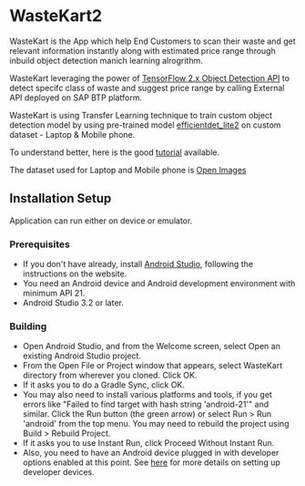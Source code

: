 # WasteKart2

WasteKart is the App which help End Customers to scan their waste and get relevant information instantly along with estimated price range through inbuild object detection manich learning alrogrithm.

WasteKart leveraging the power of [TensorFlow 2.x Object Detection API](https://github.com/tensorflow/models/tree/master/research/object_detection) to detect specifc class of waste and suggest price range by calling External API deployed on SAP BTP platform.

WasteKart is using Transfer Learning technique to train custom object detection model by using pre-trained model [efficientdet_lite2](https://tfhub.dev/tensorflow/lite-model/efficientdet/lite2/detection/metadata/1) on custom dataset - Laptop & Mobile phone.

To understand better, here is the good [tutorial](https://codelabs.developers.google.com/tflite-object-detection-android) available.

The dataset used for Laptop and Mobile phone is [Open Images](https://storage.googleapis.com/openimages/web/index.html)

## Installation Setup

Application can run either on device or emulator.

### Prerequisites
* If you don't have already, install [Android Studio](https://developer.android.com/studio/index.html), following the instructions on the website.
* You need an Android device and Android development environment with minimum API 21.
* Android Studio 3.2 or later.

### Building
* Open Android Studio, and from the Welcome screen, select Open an existing Android Studio project.
* From the Open File or Project window that appears, select WasteKart directory from wherever you cloned. Click OK.
* If it asks you to do a Gradle Sync, click OK.
* You may also need to install various platforms and tools, if you get errors like "Failed to find target with hash string 'android-21'" and similar. Click the Run button (the green arrow) or select Run > Run 'android' from the top menu. You may need to rebuild the project using Build > Rebuild Project.
* If it asks you to use Instant Run, click Proceed Without Instant Run.
* Also, you need to have an Android device plugged in with developer options enabled at this point. See [here](https://developer.android.com/studio/run/device) for more details on setting up developer devices.
